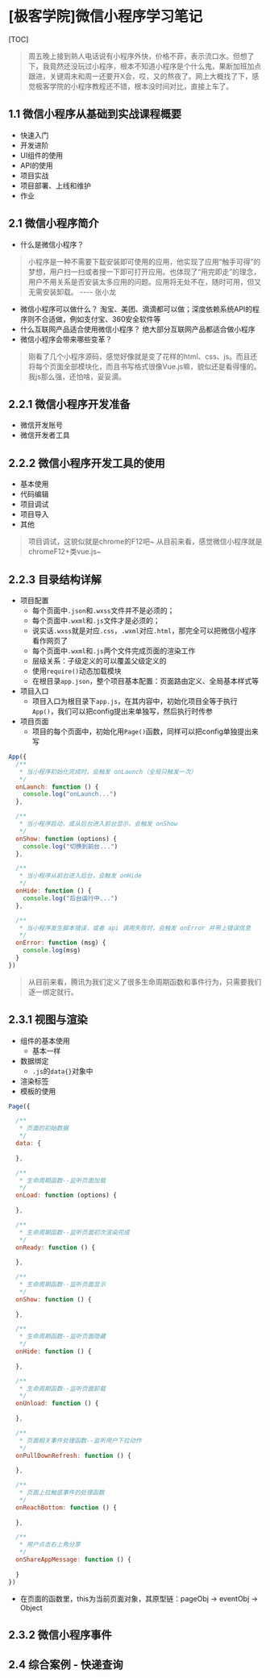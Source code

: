 # [极客学院]微信小程序学习笔记

[TOC]

> 周五晚上接到熟人电话说有小程序外快，价格不菲，表示流口水。但想了下，我竟然还没玩过小程序，根本不知道小程序是个什么鬼，果断加班加点跟进，关键周末和周一还要开X会，哎，又的熬夜了。网上大概找了下，感觉极客学院的小程序教程还不错，根本没时间对比，直接上车了。

## 1.1 微信小程序从基础到实战课程概要

- 快速入门
- 开发进阶
- UI组件的使用
- API的使用
- 项目实战
- 项目部署、上线和维护
- 作业

## 2.1 微信小程序简介

- 什么是微信小程序？

> 小程序是一种不需要下载安装即可使用的应用，他实现了应用“触手可得”的梦想，用户扫一扫或者搜一下即可打开应用。也体现了“用完即走”的理念，用户不用关系是否安装太多应用的问题。应用将无处不在，随时可用，但又无需安装卸载。 ---- 张小龙

- 微信小程序可以做什么？     淘宝、美团、滴滴都可以做；深度依赖系统API的程序则不合适做，例如支付宝、360安全软件等
- 什么互联网产品适合使用微信小程序？ 绝大部分互联网产品都适合做小程序
- 微信小程序会带来哪些变革？

> 刚看了几个小程序源码，感觉好像就是变了花样的html、css、js。而且还将每个页面全部模块化，而且书写格式很像Vue.js嘛，貌似还是看得懂的。我js那么强，还怕啥，妥妥滴。

## 2.2.1 微信小程序开发准备

- 微信开发账号
- 微信开发者工具

## 2.2.2 微信小程序开发工具的使用

- 基本使用
- 代码编辑
- 项目调试
- 项目导入
- 其他

> 项目调试，这貌似就是chrome的F12吧~
  从目前来看，感觉微信小程序就是chromeF12+类vue.js~

## 2.2.3 目录结构详解

- 项目配置
  - 每个页面中`.json`和`.wxss`文件并不是必须的；
  - 每个页面中`.wxml`和`.js`文件才是必须的；
  - 说实话`.wxss`就是对应`.css`，`.wxml`对应`.html`，那完全可以把微信小程序看作网页了
  - 每个页面中`.wxml`和`.js`两个文件完成页面的渲染工作
  - 层级关系：子级定义的可以覆盖父级定义的
  - 使用`require()`动态加载模块
  - 在根目录`app.json`，整个项目基本配置：页面路由定义、全局基本样式等
- 项目入口
  - 项目入口为根目录下`app.js`，在其内容中，初始化项目全等于执行`App()`，我们可以把config提出来单独写，然后执行时传参
- 项目页面
  - 项目的每个页面中，初始化用`Page()`函数，同样可以把config单独提出来写

```js
App({
  /**
   * 当小程序初始化完成时，会触发 onLaunch（全局只触发一次）
   */
  onLaunch: function () {
    console.log("onLaunch...")
  },

  /**
   * 当小程序启动，或从后台进入前台显示，会触发 onShow
   */
  onShow: function (options) {
    console.log("切换到前台...")
  },

  /**
   * 当小程序从前台进入后台，会触发 onHide
   */
  onHide: function () {
    console.log("后台运行中...")
  },

  /**
   * 当小程序发生脚本错误，或者 api 调用失败时，会触发 onError 并带上错误信息
   */
  onError: function (msg) {
    console.log(msg)
  }
})
```

> 从目前来看，腾讯为我们定义了很多生命周期函数和事件行为，只需要我们逐一绑定就行。

## 2.3.1 视图与渲染

- 组件的基本使用
  - 基本一样
- 数据绑定
  - `.js`的`data{}`对象中 
- 渲染标签
- 模板的使用

```javascript
Page({

  /**
   * 页面的初始数据
   */
  data: {
  
  },

  /**
   * 生命周期函数--监听页面加载
   */
  onLoad: function (options) {
  
  },

  /**
   * 生命周期函数--监听页面初次渲染完成
   */
  onReady: function () {
  
  },

  /**
   * 生命周期函数--监听页面显示
   */
  onShow: function () {
  
  },

  /**
   * 生命周期函数--监听页面隐藏
   */
  onHide: function () {
  
  },

  /**
   * 生命周期函数--监听页面卸载
   */
  onUnload: function () {
  
  },

  /**
   * 页面相关事件处理函数--监听用户下拉动作
   */
  onPullDownRefresh: function () {
  
  },

  /**
   * 页面上拉触底事件的处理函数
   */
  onReachBottom: function () {
  
  },

  /**
   * 用户点击右上角分享
   */
  onShareAppMessage: function () {
  
  }
})
```

-  在页面的函数里，this为当前页面对象，其原型链：pageObj -> eventObj -> Object

## 2.3.2 微信小程序事件


## 2.4 综合案例 - 快递查询



